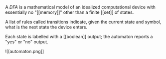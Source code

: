 A *DFA* is a mathematical model of an idealized computational device with essentially no "[[memory]]" other than a finite [[set]] of states. 

A list of rules called transitions indicate, given the current state and symbol, what is the next state the device enters. 

Each state is labelled with a [[boolean]] output; the automaton reports a "yes" or "no" output. 

![[automaton.png]]


